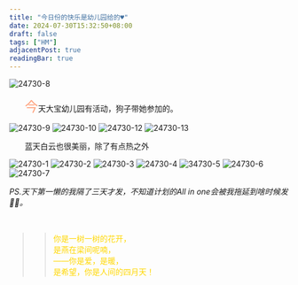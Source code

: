 ```yaml
---
title: "今日份的快乐是幼儿园给的♥️"
date: 2024-07-30T15:32:50+08:00
draft: false
tags: ["HM"]
adjacentPost: true
readingBar: true
---
```

![24730-8](https://cdn.jsdelivr.net/gh/tosspi/picx-images-hosting@master/24730-8.7i0aivjajl.jpg)

&emsp;&emsp;<font size=5 color=#ffa07a>今</font>天大宝幼儿园有活动，狗子带她参加的。<br>


![24730-9](https://cdn.jsdelivr.net/gh/tosspi/picx-images-hosting@master/24730-9.pf8wet35j.jpg)
![24730-10](https://cdn.jsdelivr.net/gh/tosspi/picx-images-hosting@master/24730-10.4qr8asx6j5.jpg)
![24730-12](https://cdn.jsdelivr.net/gh/tosspi/picx-images-hosting@master/24730-12.1ovc9kvucx.jpg)
![24730-13](https://cdn.jsdelivr.net/gh/tosspi/picx-images-hosting@master/24730-13.7zqc7gko7g.jpg)


&emsp;&emsp;蓝天白云也很美丽，除了有点热之外<br>



![24730-1](https://cdn.jsdelivr.net/gh/tosspi/picx-images-hosting@master/24730-1.3rb4xmuf4d.jpg)
![24730-2](https://cdn.jsdelivr.net/gh/tosspi/picx-images-hosting@master/24730-2.1ovc9kvu3y.jpg)
![24730-3](https://cdn.jsdelivr.net/gh/tosspi/picx-images-hosting@master/24730-3.8vmtmwucec.jpg)
![24730-4](https://cdn.jsdelivr.net/gh/tosspi/picx-images-hosting@master/24730-4.92q1icghv0.jpg)
![34730-5](https://cdn.jsdelivr.net/gh/tosspi/picx-images-hosting@master/34730-5.esf39duw5.jpg)
![24730-6](https://cdn.jsdelivr.net/gh/tosspi/picx-images-hosting@master/24730-6.wigruf8ic.jpg)
![24730-7](https://cdn.jsdelivr.net/gh/tosspi/picx-images-hosting@master/24730-7.2doltljda3.jpg)


*PS.天下第一懒的我隔了三天才发，不知道计划的All in one会被我拖延到啥时候发😮‍💨。*<br>



<br>

> > <font color=#ffd700>你是一树一树的花开，<br>
> > 是燕在梁间呢喃，<br>
> > ——你是爱，是暖，<br>
> > 是希望，你是人间的四月天！</font><br>